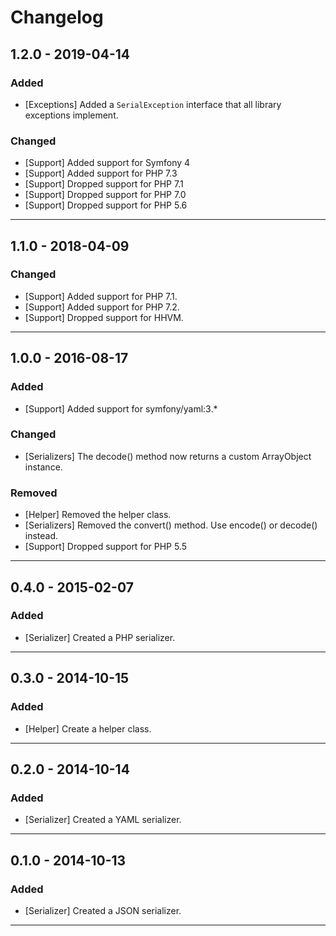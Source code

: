 Changelog
=========

## 1.2.0 - 2019-04-14

### Added

* [Exceptions] Added a `SerialException` interface that all library exceptions implement.

### Changed

* [Support] Added support for Symfony 4
* [Support] Added support for PHP 7.3
* [Support] Dropped support for PHP 7.1
* [Support] Dropped support for PHP 7.0
* [Support] Dropped support for PHP 5.6

--------

## 1.1.0 - 2018-04-09

### Changed

* [Support] Added support for PHP 7.1.
* [Support] Added support for PHP 7.2.
* [Support] Dropped support for HHVM.

--------

## 1.0.0 - 2016-08-17

### Added

* [Support] Added support for symfony/yaml:3.*

### Changed

* [Serializers] The decode() method now returns a custom ArrayObject instance.

### Removed

* [Helper] Removed the helper class.
* [Serializers] Removed the convert() method. Use encode() or decode() instead.
* [Support] Dropped support for PHP 5.5

--------

## 0.4.0 - 2015-02-07

### Added

* [Serializer] Created a PHP serializer.

--------

## 0.3.0 - 2014-10-15

### Added

* [Helper] Create a helper class.

--------

## 0.2.0 - 2014-10-14

### Added

* [Serializer] Created a YAML serializer.

--------

## 0.1.0 - 2014-10-13

### Added

* [Serializer] Created a JSON serializer.

--------
